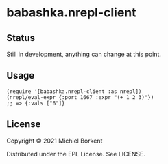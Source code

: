 # babashka.nrepl-client

## Status

Still in development, anything can change at this point.

## Usage

```
(require '[babashka.nrepl-client :as nrepl])
(nrepl/eval-expr {:port 1667 :expr "(+ 1 2 3)"})
;; => {:vals ["6"]}
```

## License

Copyright © 2021 Michiel Borkent

Distributed under the EPL License. See LICENSE.
